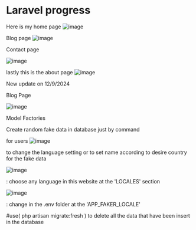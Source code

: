 # Laravel progress
 Here is my home page
![image](https://github.com/user-attachments/assets/9880c338-f33d-464d-bb51-85c2be238e3b)

Blog page
![image](https://github.com/user-attachments/assets/473b79ed-b7a6-4519-8d8b-52468360e776)

Contact page

![image](https://github.com/user-attachments/assets/ee755173-c9f5-4514-9a1c-0fd1e597ef82)

lastly this is the about page
![image](https://github.com/user-attachments/assets/aea4c6d5-e376-4b1e-8894-09a7395474b3)

New update on 12/9/2024

Blog Page 

![image](https://github.com/user-attachments/assets/9b10a27f-358b-401c-9371-941b17f1eb37)


Model Factories

Create random fake data in database just by command

for users
![image](https://github.com/user-attachments/assets/c54bc558-13cb-45e7-99ab-07b18e9b1105)

to change the language setting or to set name according to desire country for the fake data

![image](https://github.com/user-attachments/assets/17db301e-8a14-4410-866c-b6ae6b733ba1)

: choose any language in this website at the 'LOCALES' section

![image](https://github.com/user-attachments/assets/506ae2a3-e133-4491-87f6-74cb6a18ef1d)

: change in the .env folder at the 'APP_FAKER_LOCALE'

#use( php artisan migrate:fresh ) to delete all the data that have been insert in the database




